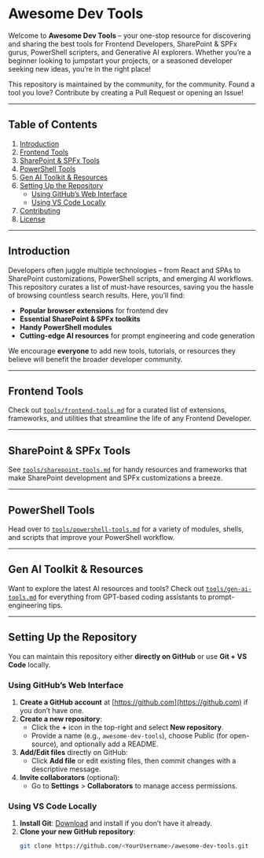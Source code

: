 # Awesome Dev Tools

Welcome to **Awesome Dev Tools** – your one-stop resource for discovering and sharing the best tools for Frontend Developers, SharePoint & SPFx gurus, PowerShell scripters, and Generative AI explorers. Whether you’re a beginner looking to jumpstart your projects, or a seasoned developer seeking new ideas, you’re in the right place!

This repository is maintained by the community, for the community. Found a tool you love? Contribute by creating a Pull Request or opening an Issue!

---

## Table of Contents

1. [Introduction](#introduction)  
2. [Frontend Tools](#frontend-tools)  
3. [SharePoint & SPFx Tools](#sharepoint--spfx-tools)  
4. [PowerShell Tools](#powershell-tools)  
5. [Gen AI Toolkit & Resources](#gen-ai-toolkit--resources)  
6. [Setting Up the Repository](#setting-up-the-repository)  
   - [Using GitHub’s Web Interface](#using-githubs-web-interface)  
   - [Using VS Code Locally](#using-vs-code-locally)  
7. [Contributing](#contributing)  
8. [License](#license)  

---

## Introduction

Developers often juggle multiple technologies – from React and SPAs to SharePoint customizations, PowerShell scripts, and emerging AI workflows. This repository curates a list of must-have resources, saving you the hassle of browsing countless search results. Here, you’ll find:

- **Popular browser extensions** for frontend dev  
- **Essential SharePoint & SPFx toolkits**  
- **Handy PowerShell modules**  
- **Cutting-edge AI resources** for prompt engineering and code generation  

We encourage **everyone** to add new tools, tutorials, or resources they believe will benefit the broader developer community.

---

## Frontend Tools

Check out [`tools/frontend-tools.md`](tools/frontend-tools.md) for a curated list of extensions, frameworks, and utilities that streamline the life of any Frontend Developer.

---

## SharePoint & SPFx Tools

See [`tools/sharepoint-tools.md`](tools/sharepoint-tools.md) for handy resources and frameworks that make SharePoint development and SPFx customizations a breeze.

---

## PowerShell Tools

Head over to [`tools/powershell-tools.md`](tools/powershell-tools.md) for a variety of modules, shells, and scripts that improve your PowerShell workflow.

---

## Gen AI Toolkit & Resources

Want to explore the latest AI resources and tools? Check out [`tools/gen-ai-tools.md`](tools/gen-ai-tools.md) for everything from GPT-based coding assistants to prompt-engineering tips.

---

## Setting Up the Repository

You can maintain this repository either **directly on GitHub** or use **Git + VS Code** locally.

### Using GitHub’s Web Interface

1. **Create a GitHub account** at [https://github.com](https://github.com) if you don’t have one.  
2. **Create a new repository**:
   - Click the **+** icon in the top-right and select **New repository**.  
   - Provide a name (e.g., `awesome-dev-tools`), choose Public (for open-source), and optionally add a README.  
3. **Add/Edit files** directly on GitHub:  
   - Click **Add file** or edit existing files, then commit changes with a descriptive message.  
4. **Invite collaborators** (optional):  
   - Go to **Settings** > **Collaborators** to manage access permissions.

### Using VS Code Locally

1. **Install Git**: [Download](https://git-scm.com/downloads) and install if you don’t have it already.  
2. **Clone your new GitHub repository**:
   ```bash
   git clone https://github.com/<YourUsername>/awesome-dev-tools.git
